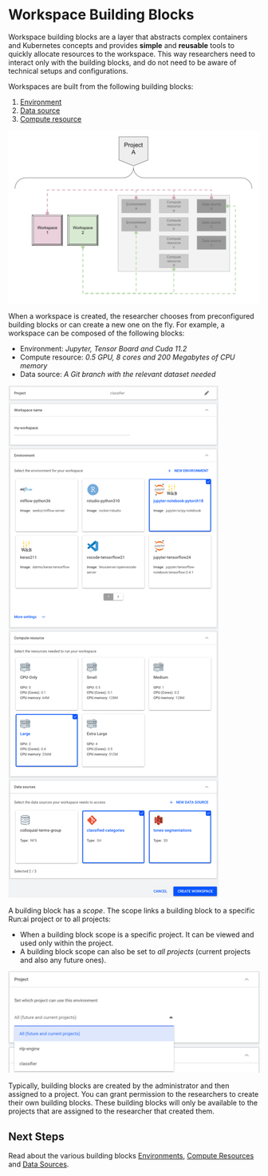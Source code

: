 

# Workspace Building Blocks


Workspace building blocks are a layer that abstracts complex containers and Kubernetes concepts and provides __simple__ and __reusable__ tools to quickly allocate resources to the workspace. This way researchers need to interact only with the building blocks, and do not need to be aware of technical setups and configurations.

Workspaces are built from the following building blocks:

1. [Environment](environments.md)
2. [Data source](datasources.md)
3. [Compute resource](compute.md)



![](img/3-bbs.png)

When a workspace is created, the researcher chooses from preconfigured building blocks or can create a new one on the fly. For example, a workspace can be composed of the following blocks:

* Environment: _Jupyter, Tensor Board and Cuda 11.2_
* Compute resource: _0.5 GPU, 8 cores and 200 Megabytes of CPU memory_
* Data source: _A Git branch with the relevant dataset needed_


![](img/4-workspace-form.png)


A building block has a _scope_. The scope links a building block to a specific Run:ai project or to all projects:   

* When a building block scope is a specific project. It can be viewed and used only within the project.
* A building block scope can also be set to _all projects_ (current projects and also any future ones).


![](img/5-prj.png)


Typically, building blocks are created by the administrator and then assigned to a project. You can grant permission to the researchers to create their own building blocks. These building blocks will only be available to the projects that are assigned to the researcher that created them.


## Next Steps

Read about the various building blocks [Environments](environments.md), [Compute Resources](compute.md) and [Data Sources](datasources.md).